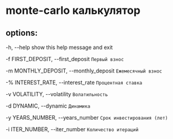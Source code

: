 # monte-carlo калькулятор

## options:

  -h, --help            show this help message and exit


  -f FIRST_DEPOSIT, --first_deposit
                        `Первый взнос`

  -m MONTHLY_DEPOSIT, --monthly_deposit
                        `Ежемесячный взнос`

  -% INTEREST_RATE, --interest_rate
                        `Процентная ставка`

  -v VOLATILITY, --volatility
                        `Волатильность`

  -d DYNAMIC, --dynamic
                        `Динамика`

  -y YEARS_NUMBER, --years_number
                        `Срок инвестирования (лет)`

  -i ITER_NUMBER, --iter_number
                        `Количество итераций`
